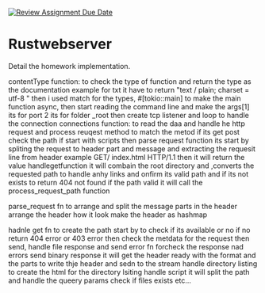 [![Review Assignment Due Date](https://classroom.github.com/assets/deadline-readme-button-22041afd0340ce965d47ae6ef1cefeee28c7c493a6346c4f15d667ab976d596c.svg)](https://classroom.github.com/a/TXciPqtn)
# Rustwebserver

Detail the homework implementation.



contentType function:
to check the type of function
and return the type as the documentation
example 
for txt
it have to return "text / plain; charset = utf-8 "
then i used match for the types,
 #[tokio::main]
to make the main function async,
then start reading the command line and make the args[1] its for port
2 its for folder _root then create tcp listener and loop to handle the 
connection
connections function:
to read the daa and handle he http request and process reuqest method 
to match the metod if its get post check the path if start with scripts
then parse request function its start by spliting the request to header part and message
and extracting the requesit line from header example
GET/ index.html HTTP/1.1 then it will return the value
handlegetfunction it will combain the root directory and ,converts the requested path to handle anhy links and onfirm its valid path and if its not exists to return 404 not found
if the path valid it will call the process_request_path function 


parse_request fn to arrange and split the message parts in the header
arrange the header how it look make the header as hashmap

hadnle get fn to create the path 
start by to check if its available or no
if no return 404 error or 403 error
then check the metdata for the request
then send, handle file response and send error fn forcheck the response nad errors
send binary response
it will get the header ready with the format and the parts
to write thje header and sedn to the stream 
handle directory listing
to create the html for the directory lsiting
handle script it will split the path 
and handle the queery params
check if files exists etc...



